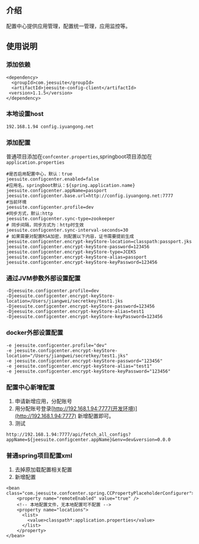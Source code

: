 ## 介绍
配置中心提供应用管理，配置统一管理，应用监控等。

## 使用说明

### 添加依赖

```
<dependency>
  <groupId>com.jeesuite</groupId>
  <artifactId>jeesuite-config-client</artifactId>
 <version>1.1.5</version>
</dependency>
```

### 本地设置host
```
192.168.1.94 config.iyuangong.net
```

### 添加配置
普通项目添加在`confcenter.properties`,springboot项目添加在`application.properties`

```
#是否启用配置中心，默认：true
jeesuite.configcenter.enabled=false
#应用名，springboot默认：${spring.application.name}
jeesuite.configcenter.appName=passport
jeesuite.configcenter.base.url=http://config.iyuangong.net:7777
#当前环境
jeesuite.configcenter.profile=dev
#同步方式，默认:http
jeesuite.configcenter.sync-type=zookeeper
# 同步间隔，同步方式为：http时生效
jeesuite.configcenter.sync-interval-seconds=30
# 如果需要对配置RSA加密，则配置以下内容，证书需要提前生成
jeesuite.configcenter.encrypt-keyStore-location=classpath:passport.jks
jeesuite.configcenter.encrypt-keyStore-password=123456
jeesuite.configcenter.encrypt-keyStore-type=JCEKS
jeesuite.configcenter.encrypt-keyStore-alias=passport
jeesuite.configcenter.encrypt-keyStore-keyPassword=123456
```

### 通过JVM参数外部设置配置
```
-Djeesuite.configcenter.profile=dev
-Djeesuite.configcenter.encrypt-keyStore-location=/Users/jiangwei/secretkey/test1.jks
-Djeesuite.configcenter.encrypt-keyStore-password=123456
-Djeesuite.configcenter.encrypt-keyStore-alias=test1
-Djeesuite.configcenter.encrypt-keyStore-keyPassword=123456
```
### docker外部设置配置
```
-e jeesuite.configcenter.profile="dev"
-e jeesuite.configcenter.encrypt-keyStore-location="/Users/jiangwei/secretkey/test1.jks"
-e jeesuite.configcenter.encrypt-keyStore-password="123456"
-e jeesuite.configcenter.encrypt-keyStore-alias="test1"
-e jeesuite.configcenter.encrypt-keyStore-keyPassword="123456"
```

### 配置中心新增配置
1. 申请新增应用，分配账号
2. 用分配账号登录[http://192.168.1.94:7777(开发环境)](http://192.168.1.94:7777)  新增配置即可。
3. 测试

```
http://192.168.1.94:7777/api/fetch_all_configs?appName=${jeesuite.configcenter.appName}&env=dev&version=0.0.0
```

 
### 普通spring项目配置xml
1. 去掉原加载配置相关配置
2. 新增配置

```
<bean class="com.jeesuite.confcenter.spring.CCPropertyPlaceholderConfigurer">
	<property name="remoteEnabled" value="true" />
	<!-- 本地配置文件，无本地配置可不配置 -->
	<property name="locations">
	  <list>
		<value>classpath*:application.properties</value>
	  </list>
	</property>
</bean>
```


 
 